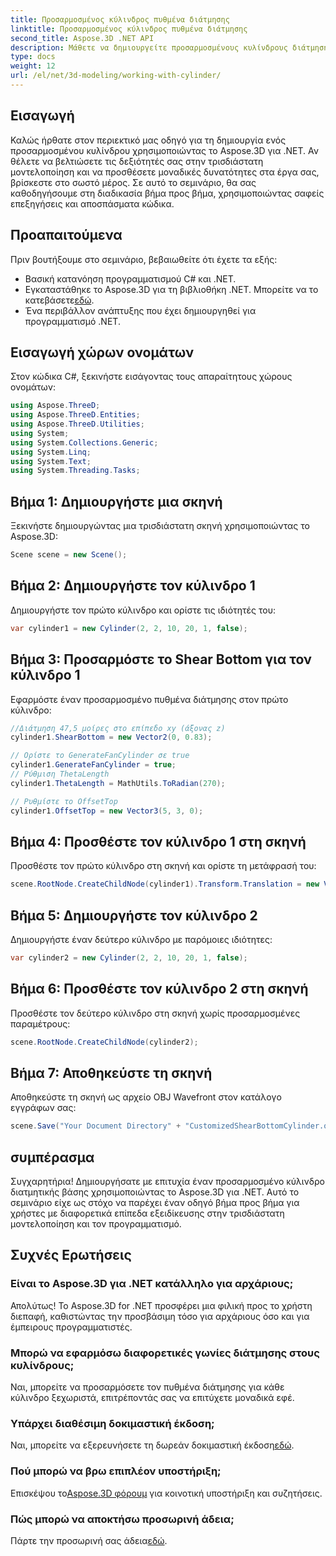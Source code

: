 ```yaml
---
title: Προσαρμοσμένος κύλινδρος πυθμένα διάτμησης
linktitle: Προσαρμοσμένος κύλινδρος πυθμένα διάτμησης
second_title: Aspose.3D .NET API
description: Μάθετε να δημιουργείτε προσαρμοσμένους κυλίνδρους διάτμησης πυθμένα χρησιμοποιώντας το Aspose.3D για .NET με τον αναλυτικό οδηγό μας βήμα προς βήμα. Αναβαθμίστε τις δεξιότητές σας στο τρισδιάστατο μοντέλο σήμερα!
type: docs
weight: 12
url: /el/net/3d-modeling/working-with-cylinder/
---
```

## Εισαγωγή
Καλώς ήρθατε στον περιεκτικό μας οδηγό για τη δημιουργία ενός προσαρμοσμένου κυλίνδρου χρησιμοποιώντας το Aspose.3D για .NET. Αν θέλετε να βελτιώσετε τις δεξιότητές σας στην τρισδιάστατη μοντελοποίηση και να προσθέσετε μοναδικές δυνατότητες στα έργα σας, βρίσκεστε στο σωστό μέρος. Σε αυτό το σεμινάριο, θα σας καθοδηγήσουμε στη διαδικασία βήμα προς βήμα, χρησιμοποιώντας σαφείς επεξηγήσεις και αποσπάσματα κώδικα.
## Προαπαιτούμενα
Πριν βουτήξουμε στο σεμινάριο, βεβαιωθείτε ότι έχετε τα εξής:
- Βασική κατανόηση προγραμματισμού C# και .NET.
-  Εγκαταστάθηκε το Aspose.3D για τη βιβλιοθήκη .NET. Μπορείτε να το κατεβάσετε[εδώ](https://releases.aspose.com/3d/net/).
- Ένα περιβάλλον ανάπτυξης που έχει δημιουργηθεί για προγραμματισμό .NET.
## Εισαγωγή χώρων ονομάτων
Στον κώδικα C#, ξεκινήστε εισάγοντας τους απαραίτητους χώρους ονομάτων:
```csharp
using Aspose.ThreeD;
using Aspose.ThreeD.Entities;
using Aspose.ThreeD.Utilities;
using System;
using System.Collections.Generic;
using System.Linq;
using System.Text;
using System.Threading.Tasks;
```
## Βήμα 1: Δημιουργήστε μια σκηνή
Ξεκινήστε δημιουργώντας μια τρισδιάστατη σκηνή χρησιμοποιώντας το Aspose.3D:
```csharp
Scene scene = new Scene();
```
## Βήμα 2: Δημιουργήστε τον κύλινδρο 1
Δημιουργήστε τον πρώτο κύλινδρο και ορίστε τις ιδιότητές του:
```csharp
var cylinder1 = new Cylinder(2, 2, 10, 20, 1, false);
```
## Βήμα 3: Προσαρμόστε το Shear Bottom για τον κύλινδρο 1
Εφαρμόστε έναν προσαρμοσμένο πυθμένα διάτμησης στον πρώτο κύλινδρο:
```csharp
//Διάτμηση 47,5 μοίρες στο επίπεδο xy (άξονας z)
cylinder1.ShearBottom = new Vector2(0, 0.83); 

// Ορίστε το GenerateFanCylinder σε true
cylinder1.GenerateFanCylinder = true;
// Ρύθμιση ThetaLength
cylinder1.ThetaLength = MathUtils.ToRadian(270);

// Ρυθμίστε το OffsetTop
cylinder1.OffsetTop = new Vector3(5, 3, 0);
```
## Βήμα 4: Προσθέστε τον κύλινδρο 1 στη σκηνή
Προσθέστε τον πρώτο κύλινδρο στη σκηνή και ορίστε τη μετάφρασή του:
```csharp
scene.RootNode.CreateChildNode(cylinder1).Transform.Translation = new Vector3(10, 0, 0);
```
## Βήμα 5: Δημιουργήστε τον κύλινδρο 2
Δημιουργήστε έναν δεύτερο κύλινδρο με παρόμοιες ιδιότητες:
```csharp
var cylinder2 = new Cylinder(2, 2, 10, 20, 1, false);
```
## Βήμα 6: Προσθέστε τον κύλινδρο 2 στη σκηνή
Προσθέστε τον δεύτερο κύλινδρο στη σκηνή χωρίς προσαρμοσμένες παραμέτρους:
```csharp
scene.RootNode.CreateChildNode(cylinder2);
```
## Βήμα 7: Αποθηκεύστε τη σκηνή
Αποθηκεύστε τη σκηνή ως αρχείο OBJ Wavefront στον κατάλογο εγγράφων σας:
```csharp
scene.Save("Your Document Directory" + "CustomizedShearBottomCylinder.obj", FileFormat.WavefrontOBJ);
```
## συμπέρασμα
Συγχαρητήρια! Δημιουργήσατε με επιτυχία έναν προσαρμοσμένο κύλινδρο διατμητικής βάσης χρησιμοποιώντας το Aspose.3D για .NET. Αυτό το σεμινάριο είχε ως στόχο να παρέχει έναν οδηγό βήμα προς βήμα για χρήστες με διαφορετικά επίπεδα εξειδίκευσης στην τρισδιάστατη μοντελοποίηση και τον προγραμματισμό.
## Συχνές Ερωτήσεις
### Είναι το Aspose.3D για .NET κατάλληλο για αρχάριους;
Απολύτως! Το Aspose.3D for .NET προσφέρει μια φιλική προς το χρήστη διεπαφή, καθιστώντας την προσβάσιμη τόσο για αρχάριους όσο και για έμπειρους προγραμματιστές.
### Μπορώ να εφαρμόσω διαφορετικές γωνίες διάτμησης στους κυλίνδρους;
Ναι, μπορείτε να προσαρμόσετε τον πυθμένα διάτμησης για κάθε κύλινδρο ξεχωριστά, επιτρέποντάς σας να επιτύχετε μοναδικά εφέ.
### Υπάρχει διαθέσιμη δοκιμαστική έκδοση;
 Ναι, μπορείτε να εξερευνήσετε τη δωρεάν δοκιμαστική έκδοση[εδώ](https://releases.aspose.com/).
### Πού μπορώ να βρω επιπλέον υποστήριξη;
 Επισκέψου το[Aspose.3D φόρουμ](https://forum.aspose.com/c/3d/18) για κοινοτική υποστήριξη και συζητήσεις.
### Πώς μπορώ να αποκτήσω προσωρινή άδεια;
 Πάρτε την προσωρινή σας άδεια[εδώ](https://purchase.aspose.com/temporary-license/).